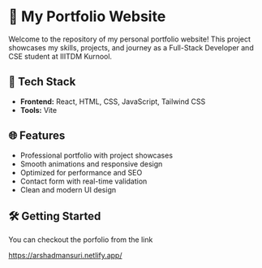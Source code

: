 # 🌟 My Portfolio Website

Welcome to the repository of my personal portfolio website! This project showcases my skills, projects, and journey as a Full-Stack Developer and CSE student at IIITDM Kurnool.

## 🚀 Tech Stack

- **Frontend:** React, HTML, CSS, JavaScript, Tailwind CSS
- **Tools:** Vite

## 🌐 Features

- Professional portfolio with project showcases
- Smooth animations and responsive design
- Optimized for performance and SEO
- Contact form with real-time validation
- Clean and modern UI design

## 🛠️ Getting Started

You can checkout the porfolio from the link

https://arshadmansuri.netlify.app/
